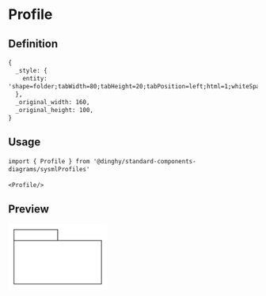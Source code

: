 # Profile

## Definition

```
{
  _style: { 
    entity: 'shape=folder;tabWidth=80;tabHeight=20;tabPosition=left;html=1;whiteSpace=wrap;align=center;',
  },
  _original_width: 160,
  _original_height: 100,
}
```

## Usage

```
import { Profile } from '@dinghy/standard-components-diagrams/sysmlProfiles'

<Profile/>
```

## Preview

<img src="./profile.png" width="200"/>
